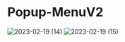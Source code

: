 # Popup-MenuV2
 
![2023-02-19 (14)](https://user-images.githubusercontent.com/111579457/219953492-b29c8e12-473b-4d66-824a-3b69d80fe458.png)
![2023-02-19 (15)](https://user-images.githubusercontent.com/111579457/219953493-605b3f6e-2c1f-4f0e-ad21-7d52fd500273.png)
